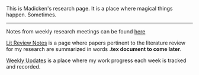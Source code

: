 This is Madicken's research page. It is a place where magical things happen. Sometimes. 
***

Notes from weekly research meetings can be found [here](./Meeting-Notes)

[Lit Review Notes](./Lit-Review-Notes) is a page where papers pertinent to the literature review for my research are summarized in words **.tex document to come later**. 

[Weekly Updates](./Weekly-Updates) is a place where my work progress each week is tracked and recorded. 
